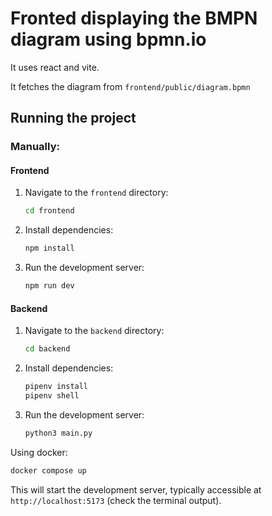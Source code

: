 # Fronted displaying the BMPN diagram using bpmn.io
It uses react and vite.

It fetches the diagram from `frontend/public/diagram.bpmn`

## Running the project

### Manually:

#### Frontend
1.  Navigate to the `frontend` directory:
    ```bash
    cd frontend
    ```
2.  Install dependencies:
    ```bash
    npm install
    ```
3.  Run the development server:
    ```bash
    npm run dev
    ```

#### Backend
1. Navigate to the `backend` directory:
    ```bash
    cd backend
    ``` 
2.  Install dependencies:
    ```bash
    pipenv install
    pipenv shell
    ```
3.  Run the development server:
    ```bash
    python3 main.py
    ```

Using docker:
```bash
docker compose up
```


This will start the development server, typically accessible at `http://localhost:5173` (check the terminal output). 